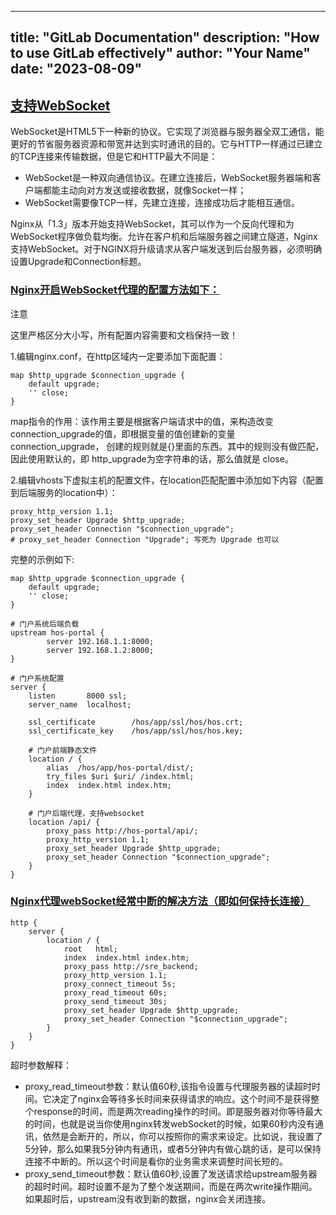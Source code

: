 

---
title: "GitLab Documentation"
description: "How to use GitLab effectively"
author: "Your Name"
date: "2023-08-09"
---


## [支持WebSocket](http://114.242.246.250:8036/linux/kb/nginx.html#%E6%94%AF%E6%8C%81websocket)

WebSocket是HTML5下一种新的协议。它实现了浏览器与服务器全双工通信，能更好的节省服务器资源和带宽并达到实时通讯的目的。它与HTTP一样通过已建立的TCP连接来传输数据，但是它和HTTP最大不同是：

- WebSocket是一种双向通信协议。在建立连接后，WebSocket服务器端和客户端都能主动向对方发送或接收数据，就像Socket一样；
- WebSocket需要像TCP一样，先建立连接，连接成功后才能相互通信。

Nginx从「1.3」版本开始支持WebSocket，其可以作为一个反向代理和为WebSocket程序做负载均衡。允许在客户机和后端服务器之间建立隧道，Nginx支持WebSocket。对于NGINX将升级请求从客户端发送到后台服务器，必须明确设置Upgrade和Connection标题。

### [Nginx开启WebSocket代理的配置方法如下：](http://114.242.246.250:8036/linux/kb/nginx.html#nginx%E5%BC%80%E5%90%AFwebsocket%E4%BB%A3%E7%90%86%E7%9A%84%E9%85%8D%E7%BD%AE%E6%96%B9%E6%B3%95%E5%A6%82%E4%B8%8B)

注意

这里严格区分大小写，所有配置内容需要和文档保持一致！

1.编辑nginx.conf，在http区域内一定要添加下面配置：

```
map $http_upgrade $connection_upgrade {
    default upgrade;
    '' close;
}
```

map指令的作用：该作用主要是根据客户端请求中的值，来构造改变connection_upgrade的值，即根据变量的值创建新的变量connection_upgrade， 创建的规则就是{}里面的东西。其中的规则没有做匹配，因此使用默认的，即 http_upgrade为空字符串的话，那么值就是 close。

2.编辑vhosts下虚拟主机的配置文件，在location匹配配置中添加如下内容（配置到后端服务的location中）：

```
proxy_http_version 1.1;
proxy_set_header Upgrade $http_upgrade;
proxy_set_header Connection "$connection_upgrade";
# proxy_set_header Connection "Upgrade"; 写死为 Upgrade 也可以
```

完整的示例如下:

```
map $http_upgrade $connection_upgrade {
    default upgrade;
    '' close;
}

# 门户系统后端负载
upstream hos-portal {
        server 192.168.1.1:8000;
        server 192.168.1.2:8000;
}

# 门户系统配置
server {
    listen       8000 ssl;
    server_name  localhost;

    ssl_certificate        /hos/app/ssl/hos/hos.crt;
    ssl_certificate_key    /hos/app/ssl/hos/hos.key;

    # 门户前端静态文件
    location / {
        alias  /hos/app/hos-portal/dist/;
        try_files $uri $uri/ /index.html;
        index  index.html index.htm;
    }

    # 门户后端代理，支持websocket
    location /api/ {
        proxy_pass http://hos-portal/api/;
        proxy_http_version 1.1;
        proxy_set_header Upgrade $http_upgrade;
        proxy_set_header Connection "$connection_upgrade";
    }
}
```

### [Nginx代理webSocket经常中断的解决方法（即如何保持长连接）](http://114.242.246.250:8036/linux/kb/nginx.html#nginx%E4%BB%A3%E7%90%86websocket%E7%BB%8F%E5%B8%B8%E4%B8%AD%E6%96%AD%E7%9A%84%E8%A7%A3%E5%86%B3%E6%96%B9%E6%B3%95-%E5%8D%B3%E5%A6%82%E4%BD%95%E4%BF%9D%E6%8C%81%E9%95%BF%E8%BF%9E%E6%8E%A5)

```
http {
    server {
        location / {
            root   html;
            index  index.html index.htm;
            proxy_pass http://sre_backend;
            proxy_http_version 1.1;
            proxy_connect_timeout 5s;
            proxy_read_timeout 60s;
            proxy_send_timeout 30s;
            proxy_set_header Upgrade $http_upgrade; 
            proxy_set_header Connection "$connection_upgrade";  
        }
    }
}
```

超时参数解释：

- proxy_read_timeout参数：默认值60秒,该指令设置与代理服务器的读超时时间。它决定了nginx会等待多长时间来获得请求的响应。这个时间不是获得整个response的时间，而是两次reading操作的时间。即是服务器对你等待最大的时间，也就是说当你使用nginx转发webSocket的时候，如果60秒内没有通讯，依然是会断开的，所以，你可以按照你的需求来设定。比如说，我设置了5分钟，那么如果我5分钟内有通讯，或者5分钟内有做心跳的话，是可以保持连接不中断的。所以这个时间是看你的业务需求来调整时间长短的。
- proxy_send_timeout参数：默认值60秒,设置了发送请求给upstream服务器的超时时间。超时设置不是为了整个发送期间，而是在两次write操作期间。如果超时后，upstream没有收到新的数据，nginx会关闭连接。
